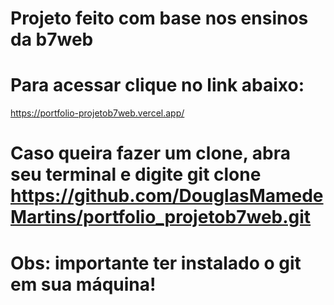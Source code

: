 # Projeto feito com base nos ensinos da b7web

# Para acessar clique no link abaixo:

https://portfolio-projetob7web.vercel.app/


# Caso queira fazer um clone, abra seu terminal e digite git clone https://github.com/DouglasMamedeMartins/portfolio_projetob7web.git

# Obs: importante ter instalado o git em sua máquina!
